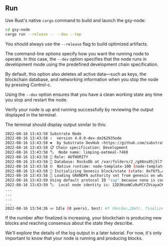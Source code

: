 ## Run

Use Rust's native `cargo` command to build and launch the gsy-node:

```sh
cd gsy-node
cargo run --release -- --dev --tmp
```

You should always use the `--release` flag to build optimized artifacts.

The command-line options specify how you want the running node to operate. 
In this case, the `--dev` option specifies that the node runs in development mode using the predefined development chain specification. 

By default, this option also deletes all active data—such as keys, the blockchain database, and networking information when you stop the node by pressing Control-c. 

Using the `--dev` option ensures that you have a clean working state any time you stop and restart the node.

Verify your node is up and running successfully by reviewing the output displayed in the terminal.

The terminal should display output similar to this:

```sh
2022-08-16 13:43:58 Substrate Node    
2022-08-16 13:43:58 ✌️  version 4.0.0-dev-de262935ede    
2022-08-16 13:43:58 ❤️  by Substrate DevHub <https://github.com/substrate-developer-hub>, 2017-2022    
2022-08-16 13:43:58 📋 Chain specification: Development
2022-08-16 13:43:58 🏷  Node name: limping-oatmeal-7460    
2022-08-16 13:43:58 👤 Role: AUTHORITY    
2022-08-16 13:43:58 💾 Database: RocksDb at /var/folders/2_/g86ns85j5l7fdnl621ptzn500000gn/T/substrate95LPvM/chains/dev/db/full    
2022-08-16 13:43:58 ⛓  Native runtime: node-template-100 (node-template-1.tx1.au1)
2022-08-16 13:43:58 🔨 Initializing Genesis block/state (state: 0xf6f5…423f, header-hash: 0xc665…cf6a)
2022-08-16 13:43:58 👴 Loading GRANDPA authority set from genesis on what appears to be first startup.
2022-08-16 13:43:59 Using default protocol ID "sup" because none is configured in the chain specs
2022-08-16 13:43:59 🏷  Local node identity is: 12D3KooWCu9uPCYZVsayaCKLdZLF8CmqiHkX2wHsAwSYVc2CxmiE
...
...
...
...
2022-08-16 13:54:26 💤 Idle (0 peers), best: #3 (0xcdac…26e5), finalized #1 (0x107c…9bae), ⬇ 0 ⬆ 0
```

If the number after finalized is increasing, your blockchain is producing new blocks and reaching consensus about the state they describe.

We'll explore the details of the log output in a later tutorial. For now, it's only important to know that your node is running and producing blocks.